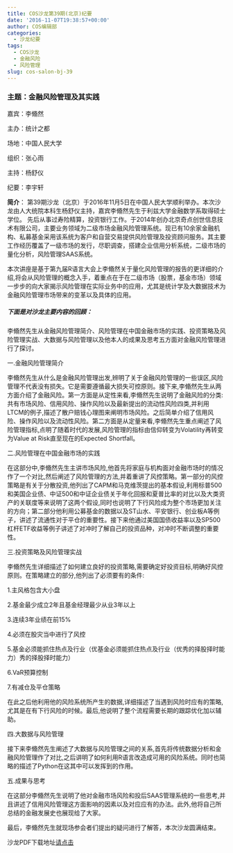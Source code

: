 ```yaml
---
title: COS沙龙第39期(北京)纪要
date: '2016-11-07T19:38:57+00:00'
author: COS编辑部
categories:
  - 沙龙纪要
tags:
  - COS沙龙
  - 金融风险
  - 风险管理
slug: cos-salon-bj-39
---
```


### **主题：金融风险管理及其实践**

嘉宾：李翛然

主办：统计之都

场地：中国人民大学

组织：张心雨

主持：杨舒仪

纪要：李宇轩

**简介**： 第39期沙龙（北京）于2016年11月5日在中国人民大学顺利举办。本次沙龙由人大统院本科生杨舒仪主持，嘉宾李翛然先生于利兹大学金融数学系取得硕士学位。 先后从事过寿险精算，投资银行工作。于2014年创办北京奇点创世信息技术有限公司，主要业务领域为二级市场金融风险管理系统。现已有10余家金融机构、私募基金采用该系统为客户和自营交易提供风险管理及投资顾问服务。其主要工作经历覆盖了一级市场的发行，尽职调查，搭建企业信用分析系统，二级市场的量化分析，风险管理SAAS系统。<!--more-->

本次讲座是基于第九届R语言大会上李翛然关于量化风险管理的报告的更详细的介绍,将会从风险管理的概念入手，着重点在于在二级市场（股票，基金市场）领域一步步的向大家揭示风险管理在实际业务中的应用，尤其是统计学及大数据技术为金融风险管理市场带来的变革以及具体的应用。

##### **下面是对沙龙主要内容的回顾：**

李翛然先生从金融风险管理简介、风险管理在中国金融市场的实践、投资策略及风险管理实战、大数据与风险管理以及他本人的成果及思考五方面对金融风险管理进行了探讨。

一.金融风险管理简介

李翛然先生从什么是金融风险管理出发,辨明了关于金融风险管理的一些误区,风险管理不代表没有损失。它是需要遵循最大损失可控原则。接下来,李翛然先生从两方面介绍了金融风险。第一方面是从定性来看,李翛然先生说明了金融风险的分类:共有市场风险、信用风险、操作风险以及最新提出的流动性风险四类,并利用LTCM的例子,描述了散户赔钱心理图来阐明市场风险。之后简单介绍了信用风险、操作风险以及流动性风险。第二方面是从定量来看,李翛然先生重点阐述了风险管理指标,点明了随着时代的发展,风险管理的指标由信仰转变为Volatility再转变为Value at Risk直至现在的Expected Shortfall。

二.风险管理在中国金融市场的实践

在这部分中,李翛然先生主讲市场风险,他首先将家庭与机构面对金融市场时的情况作了一个对比,然后阐述了风险管理的方法,并着重讲了风控策略。第一部分的风控策略是有关于分散投资,他列出了CAPM和马克维茨提出的基本假设,利用标普500和美国企业债、中证500和中证企业债关于年化回报和夏普比率的对比以及大类资产的关联度等来说明了这两个假设,同时也说明了下行风险成为整个市场更加关注的方向；第二部分他利用公募基金的数据以及ST山水、平安银行、创业板A等例子，讲述了流通性对于平仓的重要性。接下来他通过美国国债收益率以及SP500杠杆ETF收益等例子讲述了对冲时了解自己的投资品种，对冲时不断调整的重要性。

三.投资策略及风险管理实战

李翛然先生详细描述了如何建立良好的投资策略,需要确定好投资目标,明确好风控原则。在策略建立的部分,他列出了必须要有的条件:

1.主风格包含大小盘

2.基金最少成立2年且基金经理最少从业3年以上

3.连续3年业绩在前15%

4.必须在股灾当中进行了风控

5.基金必须能抓住热点及行业（优基金必须能抓住热点及行业（优秀的择股择时能力）秀的择股择时能力）

6.VaR预算控制

7.有减仓及平仓策略

在此之后他利用他的风险系统所产生的数据,详细描述了当遇到风险时应有的策略,尤其是在有下行风险的时候。最后,他说明了整个流程需要长期的跟踪优化加以辅助。

四.大数据与风险管理

接下来李翛然先生阐述了大数据与风险管理之间的关系,首先将传统数据分析和金融风险管理作了对比,之后讲明了如何利用R语言改造成可用的风险系统。同时也简略的描述了Python在这其中可以发挥到的作用。

五.成果与思考

在这部分李翛然先生说明了他对金融市场风险和投后SAAS管理系统的一些思考,并且讲述了信用风险管理这方面影响的因素以及对应应有的办法。此外,他将自己所总结的金融发展史也展现给了大家。

最后，李翛然先生就现场参会者们提出的疑问进行了解答，本次沙龙圆满结束。

沙龙PDF下载地址[请点击](https://cos.name/wp-content/uploads/2016/11/COS统计之都-量化金融风险管理.pdf)
